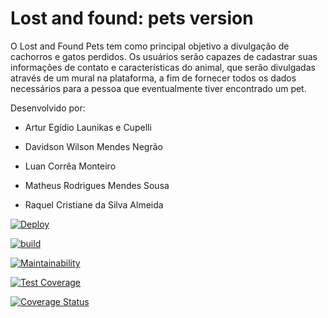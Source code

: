 # Lost and found: pets version

O Lost and Found Pets tem como principal objetivo a divulgação de cachorros e gatos perdidos. Os usuários serão capazes de cadastrar suas informações de contato e características do animal, que serão divulgadas através de um mural na plataforma, a fim de fornecer todos os dados necessários para a pessoa que eventualmente tiver encontrado um pet.

Desenvolvido por:

- Artur Egídio Launikas e Cupelli

- Davidson Wilson Mendes Negrão

- Luan Corrêa Monteiro

- Matheus Rodrigues Mendes Sousa

- Raquel Cristiane da Silva Almeida

[![Deploy](https://www.herokucdn.com/deploy/button.png)](https://lost-and-found-for-pets.herokuapp.com/)

[![build](https://github.com/math-sousa/Lost-and-found-pets/actions/workflows/ci.yml/badge.svg)](https://github.com/math-sousa/Lost-and-found-pets/actions/workflows/ci.yml)

[![Maintainability](https://api.codeclimate.com/v1/badges/4ac318695d8a3dbca0c1/maintainability)](https://codeclimate.com/github/math-sousa/Lost-and-found-pets/maintainability)

[![Test Coverage](https://api.codeclimate.com/v1/badges/4ac318695d8a3dbca0c1/test_coverage)](https://codeclimate.com/github/math-sousa/Lost-and-found-pets/test_coverage)

[![Coverage Status](https://coveralls.io/repos/github/math-sousa/Lost-and-found-pets/badge.svg?branch=main)](https://coveralls.io/github/math-sousa/Lost-and-found-pets?branch=main)
